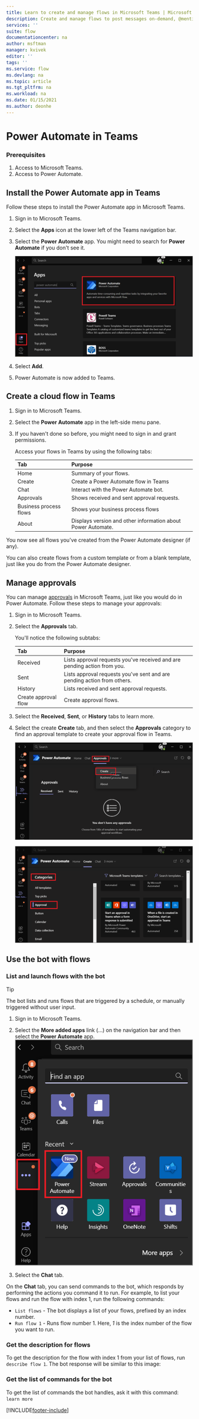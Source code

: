 ```yaml
---
title: Learn to create and manage flows in Microsoft Teams | Microsoft Docs
description: Create and manage flows to post messages on-demand, @mention users and channels, post cards with response options, and more.
services: ''
suite: flow
documentationcenter: na
author: msftman
manager: kvivek
editor: ''
tags: ''
ms.service: flow
ms.devlang: na
ms.topic: article
ms.tgt_pltfrm: na
ms.workload: na
ms.date: 01/15/2021
ms.author: deonhe
---
```


# Power Automate in Teams

### Prerequisites

1. Access to Microsoft Teams.
1. Access to Power Automate.

## Install the Power Automate app in Teams

Follow these steps to install the Power Automate app in Microsoft Teams.

1. Sign in to Microsoft Teams.

1. Select the **Apps** icon at the lower left of the Teams navigation bar.

1. Select the **Power Automate** app. You might need to search for **Power Automate** if you don't see it.

    ![Select Power Automate app](media/flows-teams/select-flow-app.png)

1. Select **Add**.

1. Power Automate is now added to Teams.

## Create a cloud flow in Teams

1. Sign in to Microsoft Teams.

1. Select the **Power Automate** app in the left-side menu pane.

1. If you haven't done so before, you might need to sign in and grant permissions.

    Access your flows in Teams by using the following tabs:

    Tab|Purpose
    ----|-----|
    Home| Summary of your flows.
    Create| Create a Power Automate flow in Teams
    Chat|Interact with the Power Automate bot.
    Approvals|Shows received and sent approval requests.
    Business process flows|Shows your business process flows
    About|Displays version and other information about Power Automate.

You now see all flows you've created from the Power Automate designer (if any).

You can also create flows from a custom template or from a blank template, just like you do from the Power Automate designer.

## Manage approvals

You can manage [approvals](modern-approvals.md) in Microsoft Teams, just like you would do in Power Automate. Follow these steps to manage your approvals:

1. Sign in to Microsoft Teams.
1. Select the **Approvals** tab.

    You'll notice the following subtabs:

    Tab|Purpose
    ----|-----|
    Received|Lists approval requests you've received and are pending action from you.
    Sent|Lists approval requests you've sent and are pending action from others.
    History|Lists received and sent approval requests.
    Create approval flow|Create approval flows.

1. Select the **Received**, **Sent**, or **History** tabs to learn more.

1. Select the create **Create** tab, and then select the **Approvals** category to find an approval template to create your approval flow in Teams. 

    ![Create approvals tab](media/flows-teams/approvals-tab.png)

    ![Approvals templates menu](media/flows-teams/approvals-tab-2.png)

## Use the bot with flows

### List and launch flows with the bot

> [!TIP]
> The bot lists and runs flows that are triggered by a schedule, or manually triggered without user input.

1. Sign in to Microsoft Teams.

1. Select the **More added apps** link (...) on the navigation bar and then select the **Power Automate** app.
    ![Select app screen](media/flows-teams/select-app.png)

1. Select the **Chat** tab.


On the **Chat** tab, you can send commands to the bot, which responds by performing the actions you command it to run. For example, to list your flows and run the flow with index 1, run the following commands:

- ```List flows``` - The bot displays a list of your flows, prefixed by an index number.
- ```Run flow 1``` - Runs flow number 1. Here, *1* is the index number of the flow you want to run.

### Get the description for flows

To get the description for the flow with index 1 from your list of flows, run ```describe flow 1```. The bot response will be similar to this image:

### Get the list of commands for the bot

To get the list of commands the bot handles, ask it with this command: ```learn more```


[!INCLUDE[footer-include](includes/footer-banner.md)]